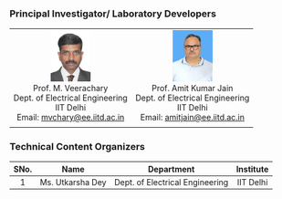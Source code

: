 

### Principal Investigator/ Laboratory Developers
 | |  |
 | :---: | :---: | 
 <img src="images/profimg1.png" alt="Prof. M. Veerachary" width="70" height="90"><br>Prof. M. Veerachary <br>Dept. of Electrical Engineering<br> IIT Delhi<br>Email: mvchary@ee.iitd.ac.in  | <img src="images/profimg2.png" alt="Prof. M. Veerachary" width="70" height="90"><br>Prof. Amit Kumar Jain <br>Dept. of Electrical Engineering<br> IIT Delhi<br>Email: amitjain@ee.iitd.ac.in |
 |  | 

### Technical Content Organizers

| SNo. | Name | Department | Institute |
| :---: | :---: | :---: | :---: | 
| 1 | Ms. Utkarsha Dey | Dept. of Electrical Engineering | IIT Delhi |  

